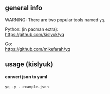## general info

WARNING: There are two popular tools named `yq`.

Python: (in pacman extra):\
https://github.com/kislyuk/yq

Go:\
https://github.com/mikefarah/yq

## usage (kislyuk)

#### convert json to yaml

```
yq -y . example.json
```
